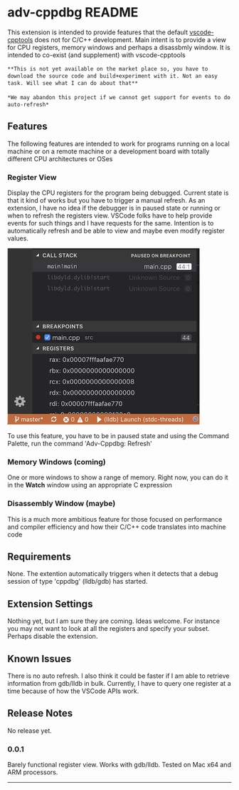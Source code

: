 # adv-cppdbg README

This extension is intended to provide features that the default [vscode-cpptools](https://marketplace.visualstudio.com/items?itemName=ms-vscode.cpptools) does not for C/C++ development. Main intent is to provide a view for CPU registers, memory windows and perhaps a disassbmly window. It is intended to co-exist (and supplement) with vscode-cpptools

    **This is not yet available on the market place so, you have to download the source code and build+experiment with it. Not an easy task. Will see what I can do about that**

    *We may abandon this project if we cannot get support for events to do auto-refresh*

## Features

The following features are intended to work for programs running on a local machine or on a remote machine or a development board with totally different CPU architectures or OSes

### Register View

Display the CPU registers for the program being debugged. Current state is that it kind of works but you have to trigger a manual refresh. As an extension, I have no idea if the debugger is in paused state or running or when to refresh the registers view. VSCode folks have to help provide events for such things and I have requests for the same. Intention is to automatically refresh and be able to view and maybe even modify register values.

![Registers](images/regpanel.jpg)

To use this feature, you have to be in paused state and using the Command Palette, run the command 'Adv-Cppdbg: Refresh'

### Memory Windows (coming)

One or more windows to show a range of memory. Right now, you can do it in the **Watch** window using an appropriate C expression

### Disassembly Window (maybe)

This is a much more ambitious feature for those focused on performance and compiler efficiency and how their C/C++ code translates into machine code

## Requirements

None. The extention automatically triggers when it detects that a debug session of type 'cppdbg' (lldb/gdb) has started.

## Extension Settings

Nothing yet, but I am sure they are coming. Ideas welcome. For instance you may not want to look at all the registers and specify your subset. Perhaps disable the extension.

## Known Issues

There is no auto refresh. I also think it could be faster if I am able to retrieve information from gdb/lldb in bulk. Currently, I have to query one register at a time because of how the VSCode APIs work.

## Release Notes

No release yet.

### 0.0.1

Barely functional register view. Works with gdb/lldb. Tested on Mac x64 and ARM processors.

-----------------------------------------------------------------------------------------------------------
